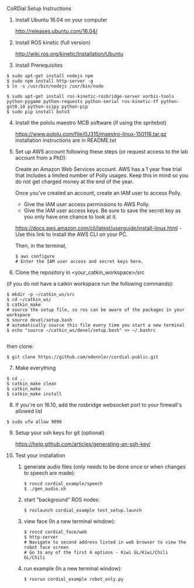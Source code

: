 CoRDial Setup Instructions

1. Install Ubuntu 16.04 on your computer

    http://releases.ubuntu.com/16.04/

2. Install ROS kinetic (full version)

    http://wiki.ros.org/kinetic/Installation/Ubuntu

3. Install Prerequisites

~~~~
$ sudo apt-get install nodejs npm
$ sudo npm install http-server -g
$ ln -s /usr/bin/nodejs /usr/bin/node

$ sudo apt-get install ros-kinetic-rosbridge-server vorbis-tools python-pygame python-requests python-serial ros-kinetic-tf python-gst0.10 python-scipy python-pip
$ sudo pip install boto3
~~~~
4. Install the pololu maestro MCB software (if using the spritebot)

    https://www.pololu.com/file/0J315/maestro-linux-150116.tar.gz
    installation instructions are in README.txt
    
5. Set up AWS account following these steps (or request access to the lab account from a PhD): 

    Create an Amazon Web Services account. AWS has a 1 year free trial that includes a limited number of Polly usages.
    Keep this in mind so you do not get charged money at the end of the year.

    Once you've created an account, create an IAM user to access Polly.

      * Give the IAM user access permissions to AWS Polly.
      * Give the IAM user access keys. Be sure to save the secret key as you only have one chance to look at it.
      
    https://docs.aws.amazon.com/cli/latest/userguide/install-linux.html - Use this link to install the AWS CLI on your PC.
    
    Then, in the terminal,
    ~~~~
    $ aws configure
    # Enter the IAM user access and secret keys here.
    ~~~~

6. Clone the repository in <your_catkin_workspace>/src

(if you do not have a catkin workspace run the following commands):
~~~~
$ mkdir -p ~/catkin_ws/src
$ cd ~/catkin_ws/
$ catkin_make
# source the setup file, so ros can be aware of the packages in your workspace
$ source devel/setup.bash 
# automatically source this file every time you start a new terminal
$ echo "source ~/catkin_ws/devel/setup.bash" >> ~/.bashrc


~~~~

then clone:
~~~~
$ git clone https://github.com/ndennler/cordial-public.git
~~~~

7. Make everything

~~~~
$ cd ..
$ catkin_make clean
$ catkin_make
$ catkin_make install
~~~~

8. If you're on 16.10, add the rosbridge websocket port to your firewall's allowed list

~~~~
$ sudo ufw allow 9090
~~~~

9. Setup your ssh keys for git (optional)

    https://help.github.com/articles/generating-an-ssh-key/
    

10. Test your installation

    1. generate audio files (only needs to be done once or when changes to speech are made):
        
        ~~~~
        $ roscd cordial_example/speech
        $ ./gen_audio.sh
        ~~~~

    2. start "background" ROS nodes:
        ~~~~
        $ roslaunch cordial_example test_setup.launch
        ~~~~

    3. view face (In a new terminal window):
      
        ~~~~
        $ roscd cordial_face/web
        $ http-server
        # Navigate to second address listed in web browser to view the robot face screen
        # Go to any of the first 4 options - Kiwi GL/Kiwi/Chili GL/Chili
        ~~~~

    4. run example (In a new terminal window):
      
        ~~~~
        $ rosrun cordial_example robot_only.py
        ~~~~
